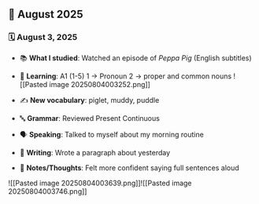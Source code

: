 
## 📆 August 2025

### 🗓️ August 3, 2025
- 📚 **What I studied**: Watched an episode of *Peppa Pig* (English subtitles)
- 📕 **Learning**: A1 (1-5)
1 -> Pronoun
2 -> proper and common nouns
![[Pasted image 20250804003252.png]]

- ✍️ **New vocabulary**: piglet, muddy, puddle
- 🔤 **Grammar**: Reviewed Present Continuous
- 🗣️ **Speaking**: Talked to myself about my morning routine
- 📓 **Writing**: Wrote a paragraph about yesterday
- 🧠 **Notes/Thoughts**: Felt more confident saying full sentences aloud



![[Pasted image 20250804003639.png]]![[Pasted image 20250804003746.png]]